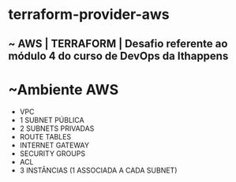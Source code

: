 # terraform-provider-aws
~ AWS | TERRAFORM | Desafio referente ao módulo 4 do curso de DevOps da Ithappens
---
# ~Ambiente AWS

- VPC
- 1 SUBNET PÚBLICA
- 2 SUBNETS PRIVADAS
- ROUTE TABLES
- INTERNET GATEWAY
- SECURITY GROUPS
- ACL
- 3 INSTÂNCIAS (1 ASSOCIADA A CADA SUBNET)
